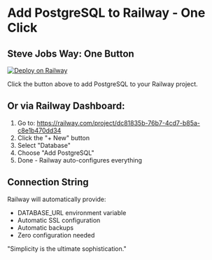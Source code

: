 # Add PostgreSQL to Railway - One Click

## Steve Jobs Way: One Button

[![Deploy on Railway](https://railway.app/button.svg)](https://railway.app/new/template/postgres)

Click the button above to add PostgreSQL to your Railway project.

## Or via Railway Dashboard:

1. Go to: https://railway.com/project/dc81835b-76b7-4cd7-b85a-c8e1b470dd34
2. Click the "+ New" button
3. Select "Database" 
4. Choose "Add PostgreSQL"
5. Done - Railway auto-configures everything

## Connection String

Railway will automatically provide:
- DATABASE_URL environment variable
- Automatic SSL configuration
- Automatic backups
- Zero configuration needed

"Simplicity is the ultimate sophistication."